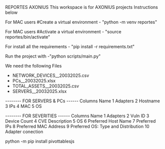 
REPORTES AXONIUS
This workspace is for AXONIUS projects 
Instructions below

For MAC users #Create a virtual environment - "python -m venv reportes"

For MAC users #Activate a virtual environment - "source reportes/bin/activate"

For install all the requirements - "pip install -r requirements.txt"

Run the project with -"python scripts/main.py"

We need the following Files

 + NETWORK_DEVICES_<CENTRAL>_20032025.csv
 + PCs_<CENTRAL>_20032025.xlsx
 + TOTAL_ASSETS_<CENTRAL>_20032025.csv
 + SERVERS_<CENTRAL>_20032025.xlsx

-------- FOR SERVERS & PCs ------
Columns     Name
1           Adapters
2           Hostname
3           IPs
4           MAC
5           OS

-------- FOR SEVERITIES ------
Columns     Name
1           Adapters
2           Vuln ID
3           Device Count
4           CVE Description
5           OS
6           Preferred Host Name
7           Preferred IPs
8           Preferred MAC Address
9           Preferred OS: Type and Distribution
10          Adapter conection




python -m pip install pivottablesjs
